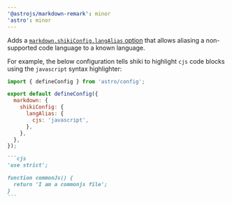 ```yaml
---
'@astrojs/markdown-remark': minor
'astro': minor
---
```


Adds a [`markdown.shikiConfig.langAlias` option](https://shiki.style/guide/load-lang#custom-language-aliases) that allows aliasing a non-supported code language to a known language.

For example, the below configuration tells shiki to highlight `cjs` code blocks using the `javascript` syntax highlighter:

```js
import { defineConfig } from 'astro/config';

export default defineConfig({
  markdown: {
    shikiConfig: {
      langAlias: {
        cjs: 'javascript',
      },
    },
  },
});
```

````md
```cjs
'use strict';

function commonJs() {
  return 'I am a commonjs file';
}
```
````
